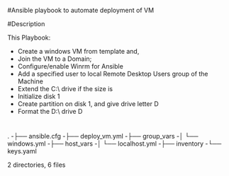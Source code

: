 #Ansible playbook to automate deployment of VM

#Description

This Playbook:

- Create a windows VM from template and,
- Join the VM to a Domain;
- Configure/enable Winrm for Ansible
- Add a specified user to local Remote Desktop Users group of the Machine
- Extend the C:\ drive if the size is
- Initialize disk 1
- Create partition on disk 1, and give drive letter D
- Format the D:\ drive D

#

 .
-├── ansible.cfg
-├── deploy_vm.yml
-├── group_vars
-│ └── windows.yml
-├── host_vars
-│ └── localhost.yml
-├── inventory
-└── keys.yaml

2 directories, 6 files

